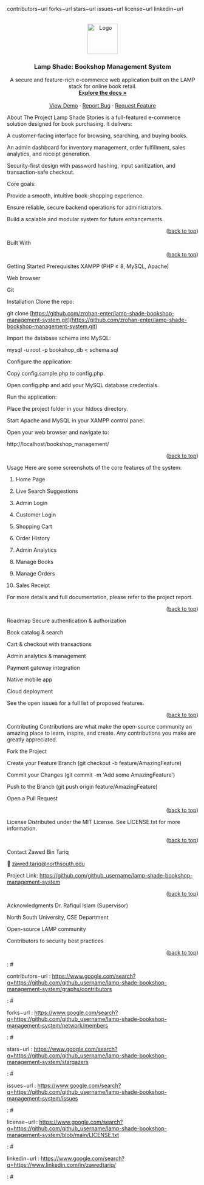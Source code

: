 <!-- Improved compatibility of back to top link -->

<a id="readme-top"></a>

<!-- PROJECT SHIELDS -->

contributors−url
forks−url
stars−url
issues−url
license−url
linkedin−url
<!-- PROJECT LOGO -->

<br />
<div align="center">
<a href="https://github.com/github_username/lamp-shade-bookshop-management-system">
<img src="images/logo.png" alt="Logo" width="80" height="80">
</a>

<h3 align="center">Lamp Shade: Bookshop Management System</h3>

<p align="center">
A secure and feature-rich e-commerce web application built on the LAMP stack for online book retail.
<br />
<a href="https://github.com/github_username/lamp-shade-bookshop-management-system"><strong>Explore the docs »</strong></a>
<br />
<br />
<a href="#usage">View Demo</a>
·
<a href="https://www.google.com/search?q=https://github.com/github_username/lamp-shade-bookshop-management-system/issues/new?labels=bug&template=bug-report---.md">Report Bug</a>
·
<a href="https://www.google.com/search?q=https://github.com/github_username/lamp-shade-bookshop-management-system/issues/new?labels=enhancement&template=feature-request---.md">Request Feature</a>
</p>
</div>

About The Project
Lamp Shade Stories is a full-featured e-commerce solution designed for book purchasing. It delivers:

A customer-facing interface for browsing, searching, and buying books.

An admin dashboard for inventory management, order fulfillment, sales analytics, and receipt generation.

Security-first design with password hashing, input sanitization, and transaction-safe checkout.

Core goals:

Provide a smooth, intuitive book-shopping experience.

Ensure reliable, secure backend operations for administrators.

Build a scalable and modular system for future enhancements.

<p align="right">(<a href="#readme-top">back to top</a>)</p>

Built With
<p align="right">(<a href="#readme-top">back to top</a>)</p>

Getting Started
Prerequisites
XAMPP (PHP ≥ 8, MySQL, Apache)

Web browser

Git

Installation
Clone the repo:

git clone [https://github.com/zrohan-enter/lamp-shade-bookshop-management-system.git](https://github.com/zrohan-enter/lamp-shade-bookshop-management-system.git)


Import the database schema into MySQL:

mysql -u root -p bookshop_db < schema.sql


Configure the application:

Copy config.sample.php to config.php.

Open config.php and add your MySQL database credentials.

Run the application:

Place the project folder in your htdocs directory.

Start Apache and MySQL in your XAMPP control panel.

Open your web browser and navigate to:

http://localhost/bookshop_management/


<p align="right">(<a href="#readme-top">back to top</a>)</p>

Usage
Here are some screenshots of the core features of the system:

1. Home Page

2. Live Search Suggestions

3. Admin Login

4. Customer Login

5. Shopping Cart











6. Order History

7. Admin Analytics

8. Manage Books

9. Manage Orders

10. Sales Receipt











For more details and full documentation, please refer to the project report.

<p align="right">(<a href="#readme-top">back to top</a>)</p>

Roadmap
 Secure authentication & authorization

 Book catalog & search

 Cart & checkout with transactions

 Admin analytics & management

 Payment gateway integration

 Native mobile app

 Cloud deployment

See the open issues for a full list of proposed features.

<p align="right">(<a href="#readme-top">back to top</a>)</p>

Contributing
Contributions are what make the open-source community an amazing place to learn, inspire, and create. Any contributions you make are greatly appreciated.

Fork the Project

Create your Feature Branch (git checkout -b feature/AmazingFeature)

Commit your Changes (git commit -m 'Add some AmazingFeature')

Push to the Branch (git push origin feature/AmazingFeature)

Open a Pull Request

<p align="right">(<a href="#readme-top">back to top</a>)</p>

License
Distributed under the MIT License. See LICENSE.txt for more information.

<p align="right">(<a href="#readme-top">back to top</a>)</p>

Contact
Zawed Bin Tariq

📧 zawed.tariq@northsouth.edu

Project Link: https://github.com/github_username/lamp-shade-bookshop-management-system

<p align="right">(<a href="#readme-top">back to top</a>)</p>

Acknowledgments
Dr. Rafiqul Islam (Supervisor)

North South University, CSE Department

Open-source LAMP community

Contributors to security best practices

<p align="right">(<a href="#readme-top">back to top</a>)</p>

<!-- MARKDOWN LINKS & IMAGES -->

<!-- https://www.google.com/search?q=https://www.markdownguide.org/basic-syntax/%23reference-style-links -->

: #


contributors−url
: https://www.google.com/search?q=https://github.com/github_username/lamp-shade-bookshop-management-system/graphs/contributors


: #


forks−url
: https://www.google.com/search?q=https://github.com/github_username/lamp-shade-bookshop-management-system/network/members


: #


stars−url
: https://www.google.com/search?q=https://github.com/github_username/lamp-shade-bookshop-management-system/stargazers


: #


issues−url
: https://www.google.com/search?q=https://github.com/github_username/lamp-shade-bookshop-management-system/issues


: #


license−url
: https://www.google.com/search?q=https://github.com/github_username/lamp-shade-bookshop-management-system/blob/main/LICENSE.txt


: #


linkedin−url
: https://www.google.com/search?q=https://www.linkedin.com/in/zawedtariq/


: #
